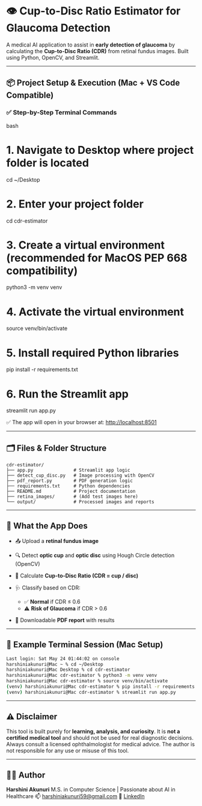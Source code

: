
# 👁️ Cup-to-Disc Ratio Estimator for Glaucoma Detection

A medical AI application to assist in **early detection of glaucoma** by calculating the **Cup-to-Disc Ratio (CDR)** from retinal fundus images. Built using Python, OpenCV, and Streamlit.

---

## 📦 Project Setup & Execution (Mac + VS Code Compatible)

### ✅ Step-by-Step Terminal Commands

bash
# 1. Navigate to Desktop where project folder is located
cd ~/Desktop

# 2. Enter your project folder
cd cdr-estimator

# 3. Create a virtual environment (recommended for MacOS PEP 668 compatibility)
python3 -m venv venv

# 4. Activate the virtual environment
source venv/bin/activate

# 5. Install required Python libraries
pip install -r requirements.txt

# 6. Run the Streamlit app
streamlit run app.py

✅ The app will open in your browser at: [http://localhost:8501](http://localhost:8501)

---

## 🗂️ Files & Folder Structure

```
cdr-estimator/
├── app.py               # Streamlit app logic
├── detect_cup_disc.py   # Image processing with OpenCV
├── pdf_report.py        # PDF generation logic
├── requirements.txt     # Python dependencies
├── README.md            # Project documentation
├── retina_images/       # (Add test images here)
└── output/              # Processed images and reports
```

---

## 🧠 What the App Does

* 📤 Upload a **retinal fundus image**
* 🔍 Detect **optic cup** and **optic disc** using Hough Circle detection (OpenCV)
* 🧮 Calculate **Cup-to-Disc Ratio (CDR = cup / disc)**
* 🩺 Classify based on CDR:

  * ✅ **Normal** if CDR ≤ 0.6
  * ⚠️ **Risk of Glaucoma** if CDR > 0.6
* 📄 Downloadable **PDF report** with results

---

## 🧪 Example Terminal Session (Mac Setup)

```bash
Last login: Sat May 24 01:44:02 on console
harshiniakunuri@Mac ~ % cd ~/Desktop
harshiniakunuri@Mac Desktop % cd cdr-estimator
harshiniakunuri@Mac cdr-estimator % python3 -m venv venv
harshiniakunuri@Mac cdr-estimator % source venv/bin/activate
(venv) harshiniakunuri@Mac cdr-estimator % pip install -r requirements.txt
(venv) harshiniakunuri@Mac cdr-estimator % streamlit run app.py
```

---

## ⚠️ Disclaimer

This tool is built purely for **learning, analysis, and curiosity**.
It is **not a certified medical tool** and should not be used for real diagnostic decisions.
Always consult a licensed ophthalmologist for medical advice.
The author is not responsible for any use or misuse of this tool.

---

## 👩‍⚕️ Author

**Harshini Akunuri**
M.S. in Computer Science | Passionate about AI in Healthcare
📫 [harshiniakunuri59@gmail.com](mailto:harshiniakunuri59@gmail.com)
🔗 [LinkedIn](https://www.linkedin.com/in/harshini-akunuri)

